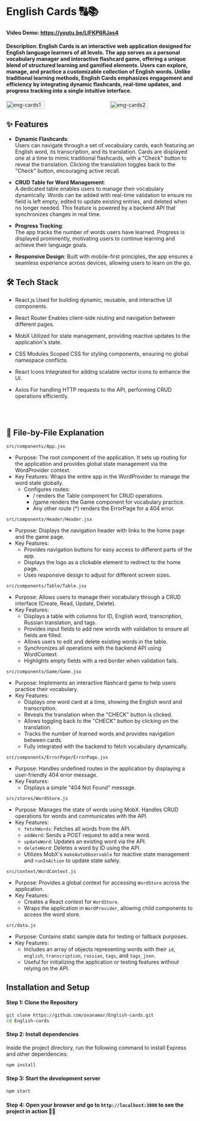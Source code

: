 # English Cards 🔠📚 

#### Video Demo: https://youtu.be/LlFKP6RJas4
#### Description: English Cards is an interactive web application designed for English language learners of all levels. The app serves as a personal vocabulary manager and interactive flashcard game, offering a unique blend of structured learning and gamified elements. Users can explore, manage, and practice a customizable collection of English words. Unlike traditional learning methods, English Cards emphasizes engagement and efficiency by integrating dynamic flashcards, real-time updates, and progress tracking into a single intuitive interface.

<div style="display: flex; justify-content: space-between; align-items: center;">
  <img src="https://github.com/user-attachments/assets/d17f7675-8351-43ac-b3cb-52f8b83c65c8" alt="eng-cards1" width="45%" style="margin-right: 10px;" />
  <img src="https://github.com/user-attachments/assets/d7f1f871-ba8a-448e-be9f-62d57bd90a7f" alt="eng-cards2" width="45%" />
</div>


## ✨ Features

- **Dynamic Flashcards**:  
  Users can navigate through a set of vocabulary cards, each featuring an English word, its transcription, and its translation. Cards are displayed one at a time to mimic traditional flashcards, with a "Check" button to reveal the translation. Clicking the translation toggles back to the "Check" button, encouraging active recall.

- **CRUD Table for Word Management**:  
  A dedicated table enables users to manage their vocabulary dynamically. Words can be added with real-time validation to ensure no field is left empty, edited to update existing entries, and deleted when no longer needed. This feature is powered by a backend API that synchronizes changes in real time.

- **Progress Tracking**:  
  The app tracks the number of words users have learned. Progress is displayed prominently, motivating users to continue learning and achieve their language goals.

- **Responsive Design**:
  Built with mobile-first principles, the app ensures a seamless experience across devices, allowing users to learn on the go.

## 🛠️ Tech Stack

- React.js
Used for building dynamic, reusable, and interactive UI components.

- React Router
Enables client-side routing and navigation between different pages.

- MobX
Utilized for state management, providing reactive updates to the application's state.

- CSS Modules
Scoped CSS for styling components, ensuring no global namespace conflicts.

- React Icons
Integrated for adding scalable vector icons to enhance the UI.

- Axios
For handling HTTP requests to the API, performing CRUD operations efficiently.



<br>
<br>


## 📂 File-by-File Explanation
`src/components/App.jsx`
 - Purpose:
   The root component of the application. It sets up routing for the application and provides global state management via the WordProvider context.
 - Key Features:
   Wraps the entire app in the WordProvider to manage the word state globally.
   - Configures routes:
     - / renders the Table component for CRUD operations.
     - /game renders the Game component for vocabulary practice.
     - Any other route (*) renders the ErrorPage for a 404 error.
    
`src/components/Header/Header.jsx`
 - Purpose:
   Displays the navigation header with links to the home page and the game page.
 - Key Features:
   - Provides navigation buttons for easy access to different parts of the app.
   - Displays the logo as a clickable element to redirect to the home page.
   - Uses responsive design to adjust for different screen sizes.

`src/components/Table/Table.jsx`
 - Purpose:
   Allows users to manage their vocabulary through a CRUD interface (Create, Read, Update, Delete).
 - Key Features:
   - Displays a table with columns for ID, English word, transcription, Russian translation, and tags.
   - Provides input fields to add new words with validation to ensure all fields are filled.
   - Allows users to edit and delete existing words in the table.
   - Synchronizes all operations with the backend API using WordContext.
   - Highlights empty fields with a red border when validation fails.
  
`src/components/Game/Game.jsx`
 - Purpose:
   Implements an interactive flashcard game to help users practice their vocabulary.
 - Key Features:
   - Displays one word card at a time, showing the English word and transcription.
   - Reveals the translation when the "CHECK" button is clicked.
   - Allows toggling back to the "CHECK" button by clicking on the translation.
   - Tracks the number of learned words and provides navigation between cards.
   - Fully integrated with the backend to fetch vocabulary dynamically.
  
`src/components/ErrorPage/ErrorPage.jsx`
 - Purpose:
   Handles undefined routes in the application by displaying a user-friendly 404 error message.
 - Key Features:
   - Displays a simple "404 Not Found" message.
  
`src/stores/WordStore.js`
 - Purpose:
   Manages the state of words using MobX. Handles CRUD operations for words and communicates with the API.
 - Key Features:
   - `fetchWords`: Fetches all words from the API.
   - `addWord`: Sends a POST request to add a new word.
   - `updateWord`: Updates an existing word via the API.
   - `deleteWord`: Deletes a word by ID using the API.
   - Utilizes MobX's `makeAutoObservable` for reactive state management and `runInAction` to update state safely.
  
`src/context/WordContext.js`
 - Purpose:
    Provides a global context for accessing `WordStore` across the application.
 - Key Features:
   - Creates a React context for `WordStore`.
   - Wraps the application in `WordProvider`, allowing child components to access the word store.
  
`src/data.js`
 - Purpose:
    Contains static sample data for testing or fallback purposes.
 - Key Features:
   - Includes an array of objects representing words with their `id`, `english`, `transcription`, `russian`, `tags`, and `tags_json`.
   - Useful for initializing the application or testing features without relying on the API.


## Installation and Setup

#### Step 1: Clone the Repository
```bash
git clone https://github.com/oxanamar/English-cards.git
cd English-cards
```

#### Step 2: Install dependencies
Inside the project directory, run the following command to install Express and other dependencies:
```bash
npm install
```

#### Step 3: Start the development server
```bash
npm start
```

#### Step 4: Open your browser and go to `http://localhost:3000` to see the project in action 🙌🏻

